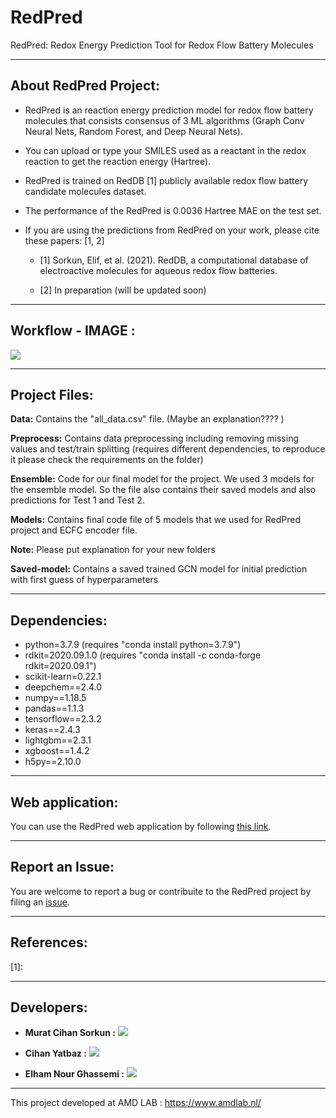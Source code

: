 # RedPred 
RedPred: Redox Energy Prediction Tool for Redox Flow Battery Molecules

------------------------------------------

## About RedPred Project:

* RedPred is an reaction energy prediction model for redox flow battery molecules that consists consensus of 3 ML algorithms (Graph Conv Neural Nets, Random Forest, and Deep Neural Nets).
 
* You can upload or type your SMILES used as a reactant in the redox reaction to get the reaction energy (Hartree).

* RedPred is trained on RedDB [1] publicly available redox flow battery candidate molecules dataset.

* The performance of the RedPred is 0.0036 Hartree MAE on the test set.

* If you are using the predictions from RedPred on your work, please cite these papers: [1, 2] 

  * [1] Sorkun, Elif, et al. (2021). RedDB, a computational database of electroactive molecules for aqueous redox flow batteries.

  * [2] In preparation (will be updated soon)


------------------------------------------
## Workflow - IMAGE :

![](redpred_app.gif)

------------------------------------------

## Project Files:


**Data:** Contains the "all_data.csv" file. (Maybe an explanation???? )

**Preprocess:** Contains data preprocessing including removing missing values and test/train splitting (requires different dependencies, to reproduce it please check the requirements on the folder)

**Ensemble:** Code for our final model for the project. We used 3 models for the ensemble model. So the file also contains their saved models and also predictions for Test 1 and  Test 2.

**Models:** Contains final code file of 5 models that we used for RedPred project and ECFC encoder file.



**Note:** Please put explanation for your new folders


**Saved-model:** Contains a saved trained GCN model for initial prediction with first guess of hyperparameters 


------------------------------------------


## Dependencies:

- python=3.7.9 (requires "conda install python=3.7.9")
- rdkit=2020.09.1.0 (requires "conda install -c conda-forge rdkit=2020.09.1")
- scikit-learn=0.22.1
- deepchem==2.4.0
- numpy==1.18.5
- pandas==1.1.3
- tensorflow==2.3.2
- keras==2.4.3
- lightgbm==2.3.1
- xgboost==1.4.2
- h5py==2.10.0

------------------------------------------


## Web application:


You can use the RedPred web application by following [this link](https://share.streamlit.io/mcsorkun/redpred-web/main/app.py).

------------------------------------------

## Report an Issue:
             
You are welcome to report a bug or contribuite to the RedPred project by filing an [issue](https://github.com/mcsorkun/RedPred/issues).


------------------------------------------

## References:


[1]: 



------------------------------------------

## Developers:

* **Murat Cihan Sorkun :** [![](https://img.shields.io/badge/LinkedIn-%230077B5.svg?&style=flat&logo=linkedin&logoColor=white)](https://www.linkedin.com/in/murat-cihan-sorkun/) 

* **Cihan Yatbaz :** [![](https://img.shields.io/badge/LinkedIn-%230077B5.svg?&style=flat&logo=linkedin&logoColor=white)](https://www.linkedin.com/in/cihanyatbaz/) 

* **Elham Nour Ghassemi :** [![](https://img.shields.io/badge/LinkedIn-%230077B5.svg?&style=flat&logo=linkedin&logoColor=white)](https://www.linkedin.com/in/elhamnourghassemi/)
      


------------------------------------------


This project developed at AMD LAB : https://www.amdlab.nl/
